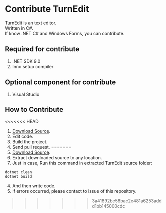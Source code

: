 # Contribute TurnEdit
TurnEdit is an text editor.  
Written in C#.  
If know .NET C# and Windows Forms, you can contribute.
## Required for contribute
1. .NET SDK 9.0
2. Inno setup compiler
## Optional component for contribute
1. Visual Studio
## How to Contribute
<<<<<<< HEAD
1. [Download Source](https://github.com/suzuki3932/TurnEdit/releases/).
2. Edit code.
3. Build the project.
4. Send pull request.
=======
1. [Download Source](https://github.com/suzuki3932/TurnEdit/releases).
2. Extract downloaded source to any location.
3. Just in case, Run this command in extracted TurnEdit source folder:
```
dotnet clean
dotnet build
```
4. And then write code.
5. If errors occurred, please contact to issue of this repository.
>>>>>>> 3a41892be58bac2e481a6253addd1bb145000cdc
